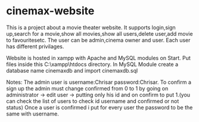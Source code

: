 # cinemax-website

This is a project about a movie theater website.
It supports login,sign up,search for a movie,show all movies,show all users,delete user,add movie to favouritesetc.
The user can be admin,cinema owner and user.
Each user has different privilages.

Website is hosted in xampp with Apache and MySQL modules on Start.
Put files inside this C:\xampp\htdocs directory.
In MySQL Module create a database name cinemaxdb and import cinemaxdb.sql

Notes: The admin user is username:Chrisar password:Chrisar.
To confirm a sign up the admin must change confirmed from 0 to 1 by going on administrator -> edit user -> putting only his id and on confirm to put 1.(you can check the list of users to check id username and confirmed or not status)
Once a user is confirmed i put for every user the password to be the same with username.

